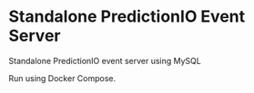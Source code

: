 Standalone PredictionIO Event Server
===================================

Standalone PredictionIO event server using MySQL

Run using Docker Compose.
